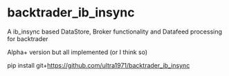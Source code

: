 # backtrader_ib_insync
A ib_insync based DataStore, Broker functionality and Datafeed processing for backtrader

Alpha+ version but all implemented (or I think so)

pip install git+https://github.com/ultra1971/backtrader_ib_insync

